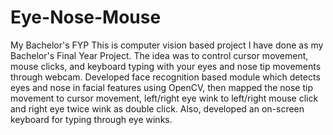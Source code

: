# Eye-Nose-Mouse
My Bachelor's FYP
This is computer vision based project I have done as my Bachelor's Final Year Project. The idea was to
control cursor movement, mouse clicks, and keyboard typing with your eyes and nose tip movements through
webcam. Developed face recognition based module which detects eyes and nose in facial features using
OpenCV, then mapped the nose tip movement to cursor movement, left/right eye wink to left/right mouse
click and right eye twice wink as double click. Also, developed an on-screen keyboard for typing through eye
winks.
